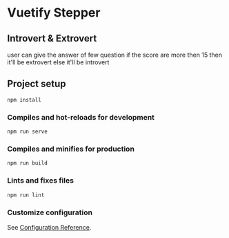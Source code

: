 # Vuetify Stepper

## Introvert & Extrovert
user can give the answer of few question if the score are more then 15 then it'll be extrovert else it'll be introvert

## Project setup
```
npm install
```

### Compiles and hot-reloads for development
```
npm run serve
```

### Compiles and minifies for production
```
npm run build
```

### Lints and fixes files
```
npm run lint
```

### Customize configuration
See [Configuration Reference](https://cli.vuejs.org/config/).
